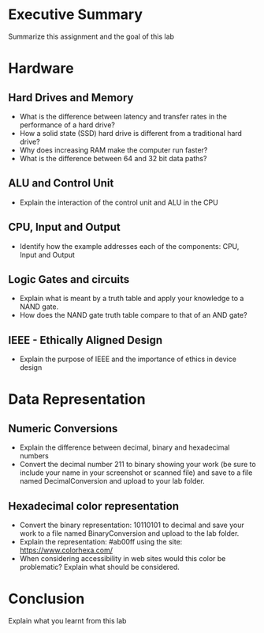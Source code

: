 # Executive Summary
Summarize this assignment and the goal of this lab

# Hardware
## Hard Drives and Memory
* What is the difference between latency and transfer rates in the performance of a hard drive?
* How a solid state (SSD) hard drive is different from a traditional hard drive?
* Why does increasing RAM make the computer run faster?
* What is the difference between 64 and 32 bit data paths?

## ALU and Control Unit
* Explain the interaction of the control unit and ALU in the CPU

## CPU, Input and Output
* Identify how the example addresses each of the components: CPU, Input and Output

## Logic Gates and circuits
* Explain what is meant by a truth table and apply your knowledge to a NAND gate.  
* How does the NAND gate truth table compare to that of an AND gate? 

## IEEE - Ethically Aligned Design
* Explain the purpose of IEEE and the importance of ethics in device design

# Data Representation
## Numeric Conversions
* Explain the difference between decimal, binary and hexadecimal numbers 
* Convert the decimal number 211 to binary showing your work (be sure to include your name in your screenshot or scanned file) and save to a file named DecimalConversion and upload to your lab folder. 

## Hexadecimal color representation
* Convert the binary representation: 10110101 to decimal and save your work to a file named BinaryConversion and upload to the lab folder. 
* Explain the representation: #ab00ff using the site: https://www.colorhexa.com/ 
* When considering accessibility in web sites would this color be problematic? Explain what should be considered. 

# Conclusion
Explain what you learnt from this lab

